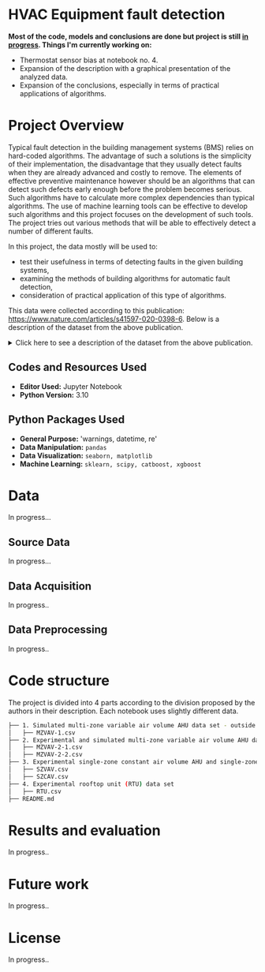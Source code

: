 # HVAC Equipment fault detection

<b> Most of the code, models and conclusions are done but project is still <u>in progress</u>. Things I'm currently working on: </b>
<ul>
<li>Thermostat sensor bias at notebook no. 4.</li>
<li>Expansion of the description with a graphical presentation of the analyzed data.</li>
<li>Expansion of the conclusions, especially in terms of practical applications of algorithms.</li>
</ul>

# Project Overview

Typical fault detection in the building management systems (BMS) relies on hard-coded algorithms. The advantage of such a solutions is the simplicity of their implementation, the disadvantage that they usually detect faults when they are already advanced and costly to remove. The elements of effective preventive maintenance however should be an algorithms that can detect such defects early enough before the problem becomes serious. Such algorithms have to calculate more complex dependencies than typical algorithms. The use of machine learning tools can be effective to develop such algorithms and this project focuses on the development of such tools. The project tries out various methods that will be able to effectively detect a number of different faults.

In this project, the data mostly will be used to: 
<ul>
<li>test their usefulness in terms of detecting faults in the given building systems,</li>
<li>examining the methods of building algorithms for automatic fault detection,</li>
<li>consideration of practical application of this type of algorithms.</li>
</ul>

This data were collected according to this publication: https://www.nature.com/articles/s41597-020-0398-6.
Below is a description of the dataset from the above publication.
<details>
<summary>Click here to see a description of the dataset from the above publication.</summary>


  <b>Abstract</b>

It is estimated that approximately 4–5% of national energy consumption can be saved through corrections to existing commercial building controls infrastructure and resulting improvements to efficiency. Correspondingly, automated fault detection and diagnostics (FDD) algorithms are designed to identify the presence of operational faults and their root causes. A diversity of techniques is used for FDD spanning physical models, black box, and rule-based approaches. A persistent challenge has been the lack of common datasets and test methods to benchmark their performance accuracy. This article presents a first of its kind public dataset with ground-truth data on the presence and absence of building faults. This dataset spans a range of seasons and operational conditions and encompasses multiple building system types. It contains information on fault severity, as well as data points reflective of the measurements in building control systems that FDD algorithms typically have access to. The data were created using simulation models as well as experimental test facilities, and will be expanded over time.

  <b>Methods</b>

The dataset comprises of five air-handling units (AHUs) and roof top units heating ventilation and air conditioning (RTU HVAC) system types, created through simulation or physical experimental facilities. The simulated datasets were created from HVACSIM+ and a EnergyPlus-Modelica co-simulation. The experimental datasets were created from three experimental research facilities: Lawrence Berkeley National Laboratory in Berkeley, California, Oak Ridge National Laboratory in Oak Ridge Tennessee and Iowa Energy Center in Ames City, Iowa.
Data Records

The data is stored on figshmare and OpenEl. Each CSV file represents a single combination of system configuration and experimental or simulated data creation approach. The creation approach can be found under file details. The datasets are minute-frequency time series measurements of the system operational parameters that are most commonly available to automated fault detection and diagnostics (FDD) algorithms in typical commercial buildings. The first column of each file consists of time stamp, and is presented in the format m/d/yy h:mm. The last column of each file consists of a binary indicator of the ground truth information on whether or not a fault is present.

</details>


## Codes and Resources Used

- **Editor Used:**  Jupyter Notebook
- **Python Version:** 3.10

## Python Packages Used
- **General Purpose:** 'warnings, datetime, re'
- **Data Manipulation:** `pandas`
- **Data Visualization:** `seaborn, matplotlib`
- **Machine Learning:** `sklearn, scipy, catboost, xgboost`

# Data

In progress...

## Source Data
In progress...

## Data Acquisition
In progress..

## Data Preprocessing
In progress..

# Code structure
The project is divided into 4 parts according to the division proposed by the authors in their description. Each notebook uses slightly different data.

```bash
├── 1. Simulated multi-zone variable air volume AHU data set - outside air temperature measurement bias.ipynb
│   ├── MZVAV-1.csv
├── 2. Experimental and simulated multi-zone variable air volume AHU data set.ipynb
│   ├── MZVAV-2-1.csv
│   ├── MZVAV-2-2.csv
├── 3. Experimental single-zone constant air volume AHU and single-zone variable air volume AHU dataset
│   ├── SZVAV.csv
│   ├── SZCAV.csv
├── 4. Experimental rooftop unit (RTU) data set
│   ├── RTU.csv
├── README.md
```

# Results and evaluation
In progress..

# Future work
In progress..

# License
In progress..
